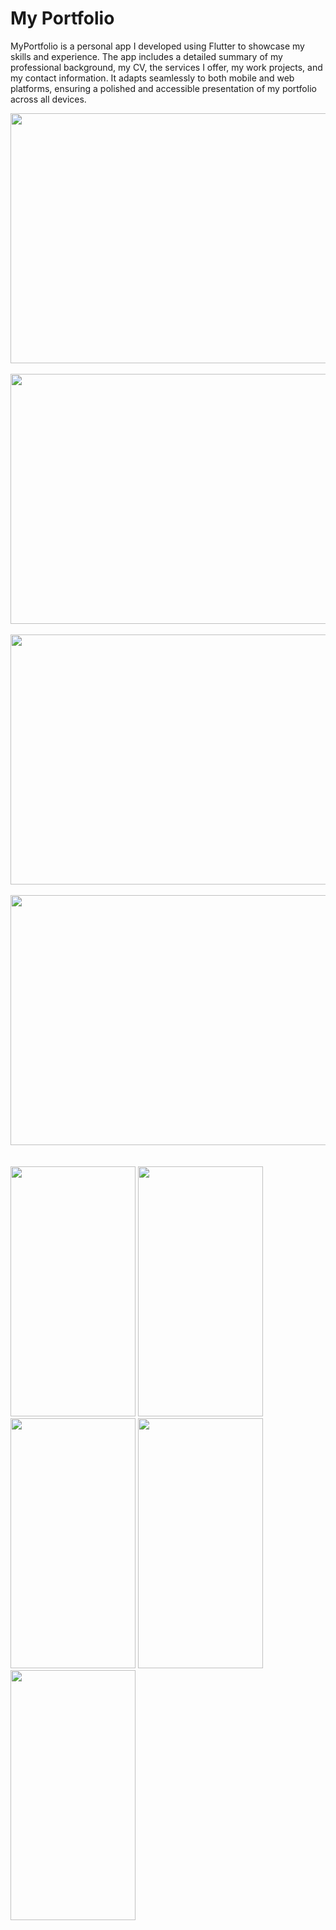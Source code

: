 # My Portfolio

MyPortfolio is a personal app I developed using Flutter to showcase my skills and experience. The app includes a detailed summary of my professional background, my CV, the services I offer, my work projects, and my contact information. It adapts seamlessly to both mobile and web platforms, ensuring a polished and accessible presentation of my portfolio across all devices.

<img src="https://github.com/AliSamir070/My-Portfolio/assets/35662738/550a453e-64df-4c4d-a9bb-d7f78f35c21d" width="800" height="400" />
<br/>
<br/>
<img src="https://github.com/AliSamir070/My-Portfolio/assets/35662738/9b8e952e-5e16-4e5f-8bd3-2956d68e6194" width="800" height="400" />
<br/>
<br/>
<img src="https://github.com/AliSamir070/My-Portfolio/assets/35662738/26e27b6e-7a26-4509-ad66-8dc76a84dc15" width="800" height="400" />
<br/>
<br/>
<img src="https://github.com/AliSamir070/My-Portfolio/assets/35662738/3eb35bb9-ea80-4fc5-b785-d0973f81916e" width="800" height="400" />
<br/>
<br/>
<br/>
<img src="https://github.com/AliSamir070/My-Portfolio/assets/35662738/2cbc73c5-5ffb-48f1-987f-5de39419407f" width="200" height="400" />
<img src="https://github.com/AliSamir070/My-Portfolio/assets/35662738/9e47bc78-d7c8-46d0-a9a3-80eb25a604e9" width="200" height="400" />
<img src="https://github.com/AliSamir070/My-Portfolio/assets/35662738/5d3ec6c1-779a-4036-bf96-1c6d9b566b92" width="200" height="400" />
<img src="https://github.com/AliSamir070/My-Portfolio/assets/35662738/cf62a30d-6e6d-4ab4-96f6-d3fd1357b223" width="200" height="400" />
<img src="https://github.com/AliSamir070/My-Portfolio/assets/35662738/4306dffd-dc44-454f-bdd4-f6d8bee97cc3" width="200" height="400" />
